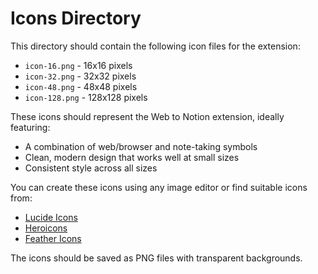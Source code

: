 
# Icons Directory

This directory should contain the following icon files for the extension:

- `icon-16.png` - 16x16 pixels
- `icon-32.png` - 32x32 pixels  
- `icon-48.png` - 48x48 pixels
- `icon-128.png` - 128x128 pixels

These icons should represent the Web to Notion extension, ideally featuring:
- A combination of web/browser and note-taking symbols
- Clean, modern design that works well at small sizes
- Consistent style across all sizes

You can create these icons using any image editor or find suitable icons from:
- [Lucide Icons](https://lucide.dev/)
- [Heroicons](https://heroicons.com/)
- [Feather Icons](https://feathericons.com/)

The icons should be saved as PNG files with transparent backgrounds.

